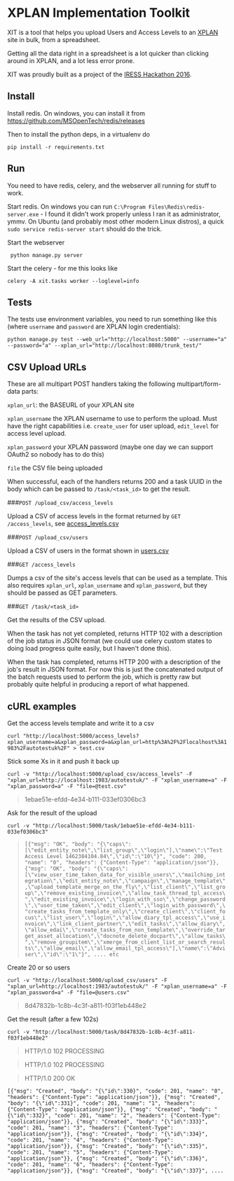 # XPLAN Implementation Toolkit

XIT is a tool that helps you upload Users and Access Levels to an
[XPLAN](https://www.iress.com/global/company/products/xplan/) site in bulk,
from a spreadsheet.

Getting all the data right in a spreadsheet is a lot quicker than clicking
around in XPLAN, and a lot less error prone.

XIT was proudly built as a project of the
[IRESS Hackathon 2016](https://www.iress.com/au/resources/news-resources/global-hackathon-2016-power-and-passion-our-people/).

## Install

Install redis. On windows, you can install it from https://github.com/MSOpenTech/redis/releases

Then to install the python deps, in a virtualenv do

```pip install -r requirements.txt```

## Run

You need to have redis, celery, and the webserver all running for stuff to work.

Start redis. On windows you can run `C:\Program Files\Redis\redis-server.exe` - I found it
didn't work properly unless I ran it as administrator, ymmv. On Ubuntu (and probably most other modern Linux distros), a quick `sudo service redis-server start` should do the trick.

Start the webserver

``` python manage.py server```

Start the celery - for me this looks like

```celery -A xit.tasks worker --loglevel=info ```

## Tests

The tests use environment variables, you need to run something like this (where `username` and `password` are XPLAN login credentials):

```python manage.py test --web_url="http://localhost:5000" --username="a" --password="a" --xplan_url="http://localhost:8080/trunk_test/"```

## CSV Upload URLs

These are all multipart POST handlers taking the following multipart/form-data parts:

```xplan_url```: the BASEURL of your XPLAN site

```xplan_username``` the XPLAN username to use to perform the upload. Must have the right capabilities i.e. ```create_user``` for user upload, ```edit_level``` for access level upload.

```xplan_password``` your XPLAN password (maybe one day we can support OAuth2 so nobody has to do this)

```file``` the CSV file being uploaded

When successful, each of the handlers returns 200 and a task UUID in the body which can be passed to ```/task/<task_id>``` to get the result.

###```POST /upload_csv/access_levels```

Upload a CSV of access levels in the format returned by ```GET /access_levels```, see [access_levels.csv](access_levels.csv)

###```POST /upload_csv/users```

Upload a CSV of users in the format shown in [users.csv](users.csv)

###```GET /access_levels```

Dumps a csv of the site's access levels that can be used as a template. This also requires ```xplan_url```, ```xplan_username``` and ```xplan_password```, but they should be passed as GET parameters.

###```GET /task/<task_id>```

Get the results of the CSV upload.

When the task has not yet completed, returns HTTP 102 with a description of the job status in JSON format (we could use celery custom states to doing load progress quite easily, but I haven't done this).

When the task has completed, returns HTTP 200 with a description of the job's result in JSON format. For now this is just the concatenated output of the batch requests used to perform the job, which is pretty raw but probably quite helpful in producing a report of what happened.

## cURL examples

Get the access levels template and write it to a csv

```curl "http://localhost:5000/access_levels?xplan_username=a&xplan_password=a&xplan_url=http%3A%2F%2Flocalhost%3A1983%2Fautotestuk%2F" > test.csv```

Stick some Xs in it and push it back up

```curl -v "http://localhost:5000/upload_csv/access_levels" -F "xplan_url=http://localhost:1983/autotestuk/" -F "xplan_username=a" -F "xplan_password=a" -F "file=@test.csv"```

> 1ebae51e-efdd-4e34-b111-033ef0306bc3

Ask for the result of the upload

```curl -v "http://localhost:5000/task/1ebae51e-efdd-4e34-b111-033ef0306bc3"```

> ```[{"msg": "OK", "body": "{\"caps\":[\"edit_entity_note\",\"list_group\",\"login\"],\"name\":\"Test Access Level 1462384104.84\",\"id\":\"10\"}", "code": 200, "name": "0", "headers": {"Content-Type": "application/json"}}, {"msg": "OK", "body": "{\"caps\":[\"view_user_time_taken_data_for_visible_users\",\"mailchimp_integration\",\"edit_entity_note\",\"campaign\",\"manage_template\",\"upload_template_merge_on_the_fly\",\"list_client\",\"list_group\",\"remove_existing_invoice\",\"allow_task_thread_tpl_access\",\"edit_existing_invoice\",\"login_with_sso\",\"change_password\",\"user_time_taken\",\"edit_client\",\"login_with_password\",\"create_tasks_from_template_only\",\"create_client\",\"client_focus\",\"list_user\",\"login\",\"allow_diary_tpl_access\",\"use_invoice\",\"link_client_partner\",\"edit_tasks\",\"allow_diary\",\"allow_edai\",\"create_tasks_from_non_template\",\"override_target_asset_allocation\",\"docnote_delete_docpart\",\"allow_tasks\",\"remove_groupitem\",\"xmerge_from_client_list_or_search_results\",\"allow_email\",\"allow_email_tpl_access\"],\"name\":\"Adviser\",\"id\":\"1\"}", .... etc ```

Create 20 or so users

```curl -v "http://localhost:5000/upload_csv/users" -F "xplan_url=http://localhost:1983/autotestuk/" -F "xplan_username=a" -F "xplan_password=a" -F "file=@users.csv"```


> 8d47832b-1c8b-4c3f-a811-f03f1eb448e2


Get the result (after a few 102s)

```curl -v "http://localhost:5000/task/8d47832b-1c8b-4c3f-a811-f03f1eb448e2"```

> HTTP/1.0 102 PROCESSING

> HTTP/1.0 102 PROCESSING

> HTTP/1.0 200 OK


```[{"msg": "Created", "body": "{\"id\":330}", "code": 201, "name": "0", "headers": {"Content-Type": "application/json"}}, {"msg": "Created", "body": "{\"id\":331}", "code": 201, "name": "1", "headers": {"Content-Type": "application/json"}}, {"msg": "Created", "body": "{\"id\":332}", "code": 201, "name": "2", "headers": {"Content-Type": "application/json"}}, {"msg": "Created", "body": "{\"id\":333}", "code": 201, "name": "3", "headers": {"Content-Type": "application/json"}}, {"msg": "Created", "body": "{\"id\":334}", "code": 201, "name": "4", "headers": {"Content-Type": "application/json"}}, {"msg": "Created", "body": "{\"id\":335}", "code": 201, "name": "5", "headers": {"Content-Type": "application/json"}}, {"msg": "Created", "body": "{\"id\":336}", "code": 201, "name": "6", "headers": {"Content-Type": "application/json"}}, {"msg": "Created", "body": "{\"id\":337}", .... ```
